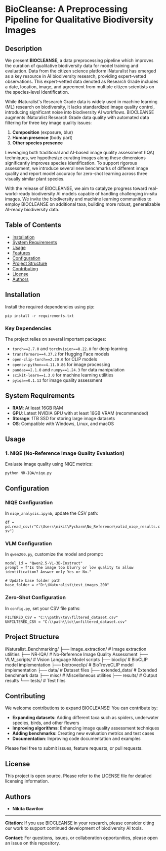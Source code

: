 # BioCleanse: A Preprocessing Pipeline for Qualitative Biodiversity Images

## Description

We present **BIOCLEANSE**, a data preprocessing pipeline which improves the curation of qualitative biodiversity data for model training and evaluation. Data from the citizen science platform iNaturalist has emerged as a key resource in AI biodiversity research, providing expert-vetted observations. This expert-vetted data denoted as Research Grade includes a date, location, image, and agreement from multiple citizen scientists on the species-level identification. 

While iNaturalist's Research Grade data is widely used in machine learning (ML) research on biodiversity, it lacks standardized image quality control, introducing significant noise into biodiversity AI workflows. BIOCLEANSE augments iNaturalist Research Grade data quality with automated data filtering for three key image quality issues:

1. **Composition** (exposure, blur)
2. **Human presence** (body part)
3. **Other species presence**

Leveraging both traditional and AI-based image quality assessment (IQA) techniques, we hypothesize curating images along these dimensions significantly improves species identification. To support rigorous assessment, we introduce several new benchmarks of different image quality and report model accuracy for zero-shot learning across three visually similar plant species.

With the release of BIOCLEANSE, we aim to catalyze progress toward real-world-ready biodiversity AI models capable of handling challenging in-situ images. We invite the biodiversity and machine learning communities to employ BIOCLEANSE on additional taxa, building more robust, generalizable AI-ready biodiversity data.

## Table of Contents

- [Installation](#installation)
- [System Requirements](#system-requirements)
- [Usage](#usage)
- [Features](#features)
- [Configuration](#configuration)
- [Project Structure](#project-structure)
- [Contributing](#contributing)
- [License](#license)
- [Authors](#authors)

## Installation

Install the required dependencies using pip:

`pip install -r requirements.txt`

### Key Dependencies

The project relies on several important packages:

- `torch==2.7.0` and `torchvision==0.22.0` for deep learning
- `transformers==4.37.2` for Hugging Face models
- `open-clip-torch==2.20.0` for CLIP models
- `opencv-python==4.11.0.86` for image processing
- `pandas==2.1.0` and `numpy==1.24.3` for data manipulation
- `scikit-learn==1.3.0` for machine learning utilities
- `pyiqa==0.1.13` for image quality assessment

## System Requirements

- **RAM**: At least 16GB RAM
- **GPU**: Latest NVIDIA GPU with at least 16GB VRAM (recommended)
- **Storage**: 1TB SSD for storing large image datasets
- **OS**: Compatible with Windows, Linux, and macOS

## Usage

### 1. NIQE (No-Reference Image Quality Evaluation)

Evaluate image quality using NIQE metrics:

`python NR-IQA/niqe.py`

## Configuration

### NIQE Configuration

In `niqe_analysis.ipynb`, update the CSV path:

`df = pd.read_csv(r"C:\Users\nikit\Pycharm\No_Reference\valid_niqe_results.csv")`
### VLM Configuration

In `qwen200.py`, customize the model and prompt:
```
model_id = "Qwen2.5-VL-3B-Instruct"
prompt = f"Is the image too blurry or low quality to allow identification? Answer only Yes or No."

# Update base folder path
base_folder = r"D:\iNaturalist\test_images_200"
```
### Zero-Shot Configuration

In `config.py`, set your CSV file paths:
```
FILTERED_CSV = "C:\\path\\to\\filtered_dataset.csv"
UNFILTERED_CSV = "C:\\path\\to\\unfiltered_dataset.csv"
```
## Project Structure
iNaturalist_Benchmarking/
├── Image_extraction/     # Image extraction utilities
├── NR-IQA/              # No-Reference Image Quality Assessment
├── VLM_scripts/         # Vision Language Model scripts
├── bioclip/             # BioCLIP model implementation
├── biotroveclip/        # BioTroveCLIP model implementation
├── data/                # Dataset files
├── extended_data/       # Extended benchmark data
├── misc/                # Miscellaneous utilities
├── results/             # Output results
└── tests/               # Test files
## Contributing

We welcome contributions to expand BIOCLEANSE! You can contribute by:

- **Expanding datasets**: Adding different taxa such as spiders, underwater species, birds, and other flowers
- **Improving algorithms**: Enhancing image quality assessment techniques
- **Adding benchmarks**: Creating new evaluation metrics and test cases
- **Documentation**: Improving code documentation and examples

Please feel free to submit issues, feature requests, or pull requests.

## License

This project is open source. Please refer to the LICENSE file for detailed licensing information.

## Authors

- **Nikita Gavrilov**
---

**Citation**: If you use BIOCLEANSE in your research, please consider citing our work to support continued development of biodiversity AI tools.

**Contact**: For questions, issues, or collaboration opportunities, please open an issue on this repository.
